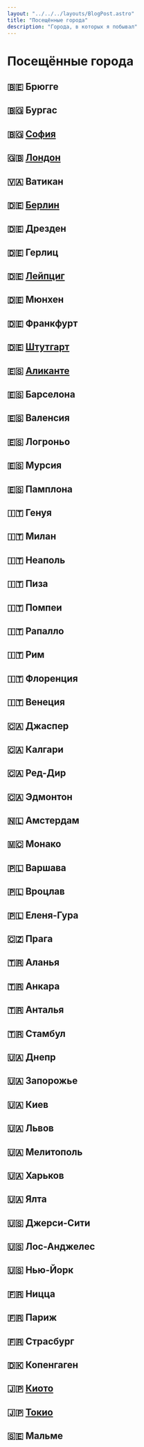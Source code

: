 ```yaml
---
layout: "../../../layouts/BlogPost.astro"
title: "Посещённые города"
description: "Города, в которых я побывал"
---
```


# Посещённые города

## 🇧🇪 Брюгге
## 🇧🇬 Бургас
## 🇧🇬 [София](/about/countries/sofia)
## 🇬🇧 [Лондон](/about/countries/london)
## 🇻🇦 Ватикан
## 🇩🇪 [Берлин](/about/countries/berlin)
## 🇩🇪 Дрезден
## 🇩🇪 Герлиц
## 🇩🇪 [Лейпциг](/about/countries/leipzig)
## 🇩🇪 Мюнхен
## 🇩🇪 Франкфурт
## 🇩🇪 [Штутгарт](/about/countries/stuttgart)
## 🇪🇸 [Аликанте](/about/countries/alicante)
## 🇪🇸 Барселона
## 🇪🇸 Валенсия
## 🇪🇸 Логроньо
## 🇪🇸 Мурсия
## 🇪🇸 Памплона
## 🇮🇹 Генуя
## 🇮🇹 Милан
## 🇮🇹 Неаполь
## 🇮🇹 Пиза
## 🇮🇹 Помпеи
## 🇮🇹 Рапалло
## 🇮🇹 Рим
## 🇮🇹 Флоренция
## 🇮🇹 Венеция
## 🇨🇦 Джаспер
## 🇨🇦 Калгари
## 🇨🇦 Ред-Дир
## 🇨🇦 Эдмонтон
## 🇳🇱 Амстердам
## 🇲🇨 Монако
## 🇵🇱 Варшава
## 🇵🇱 Вроцлав
## 🇵🇱 Еленя-Гура
## 🇨🇿 Прага
## 🇹🇷 Аланья
## 🇹🇷 Анкара
## 🇹🇷 Анталья
## 🇹🇷 Стамбул
## 🇺🇦 Днепр
## 🇺🇦 Запорожье
## 🇺🇦 Киев
## 🇺🇦 Львов
## 🇺🇦 Мелитополь
## 🇺🇦 Харьков
## 🇺🇦 Ялта
## 🇺🇸 Джерси-Сити
## 🇺🇸 Лос-Анджелес
## 🇺🇸 Нью-Йорк
## 🇫🇷 Ницца
## 🇫🇷 Париж
## 🇫🇷 Страсбург
## 🇩🇰 Копенгаген
## 🇯🇵 [Киото](/about/countries/tokyo)
## 🇯🇵 [Токио](/about/countries/tokyo)
## 🇸🇪 Мальме
